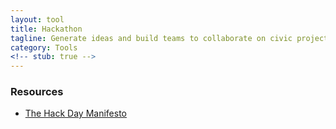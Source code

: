 ```yaml
---
layout: tool
title: Hackathon
tagline: Generate ideas and build teams to collaborate on civic projects.
category: Tools
<!-- stub: true -->
---
```


### Resources

* [The Hack Day Manifesto](http://hackdaymanifesto.com/)
